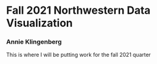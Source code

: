 # Fall 2021 Northwestern Data Visualization

### Annie Klingenberg

This is where I will be putting work for the fall 2021 quarter
